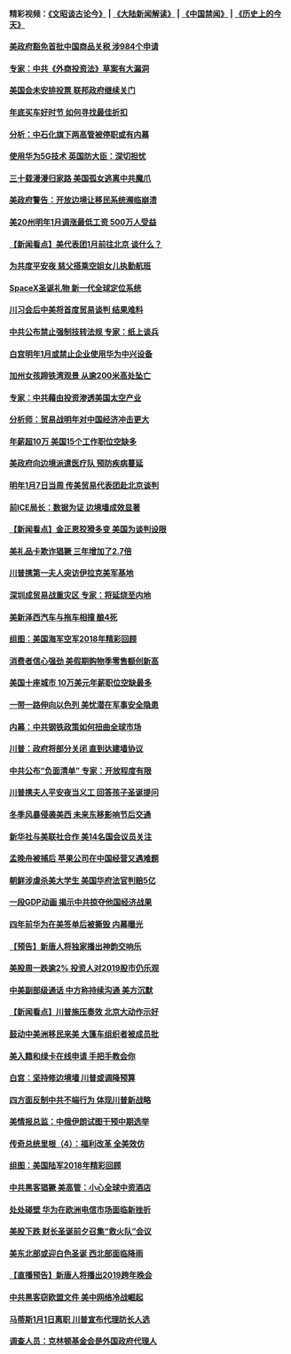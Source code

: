 #### 精彩视频：[《文昭谈古论今》](https://github.com/gfw-breaker/wenzhao/blob/master/README.md?t=12280630) | [《大陆新闻解读》](https://github.com/gfw-breaker/ntdtv-comedy/blob/master/README.md?t=12280630) | [《中国禁闻》](https://github.com/gfw-breaker/ntdtv-news/blob/master/README.md?t=12280630) | [《历史上的今天》](https://github.com/gfw-breaker/today-in-history/blob/master/README.md?t=12280630) 

#### [美政府豁免首批中国商品关税 涉984个申请](../pages/nsc412/n10937177.md?t=12280630) 

#### [专家：中共《外商投资法》草案有大漏洞](../pages/nsc412/n10936926.md?t=12280630) 

#### [美国会未安排投票 联邦政府继续关门](../pages/nsc412/n10936951.md?t=12280630) 

#### [年底买车好时节 如何寻找最佳折扣](../pages/nsc412/n10936868.md?t=12280630) 

#### [分析：中石化旗下两高管被停职或有内幕](../pages/nsc412/n10936480.md?t=12280630) 

#### [使用华为5G技术 英国防大臣：深切担忧](../pages/nsc412/n10936847.md?t=12280630) 

#### [三十载漫漫归家路 美国孤女逃离中共魔爪](../pages/nsc412/n10936863.md?t=12280630) 

#### [美政府警告：开放边境让移民系统濒临崩溃](../pages/nsc412/n10936858.md?t=12280630) 

#### [美20州明年1月调涨最低工资 500万人受益](../pages/nsc412/n10936813.md?t=12280630) 

#### [【新闻看点】美代表团1月前往北京 谈什么？](../pages/nsc412/n10936420.md?t=12280630) 

#### [为共度平安夜 慈父搭乘空姐女儿执勤航班](../pages/nsc412/n10936619.md?t=12280630) 

#### [SpaceX圣诞礼物 新一代全球定位系统](../pages/nsc412/n10936794.md?t=12280630) 

#### [川习会后中美将首度贸易谈判 结果难料](../pages/nsc412/n10936366.md?t=12280630) 

#### [中共公布禁止强制技转法规 专家：纸上谈兵](../pages/nsc412/n10936522.md?t=12280630) 

#### [白宫明年1月或禁止企业使用华为中兴设备](../pages/nsc412/n10936276.md?t=12280630) 

#### [加州女孩蹄铁湾观景 从逾200米高处坠亡](../pages/nsc412/n10935708.md?t=12280630) 

#### [专家：中共藉由投资渗透美国太空产业](../pages/nsc412/n10935605.md?t=12280630) 

#### [分析师：贸易战明年对中国经济冲击更大](../pages/nsc412/n10934732.md?t=12280630) 

#### [年薪超10万 美国15个工作职位空缺多](../pages/nsc412/n10934753.md?t=12280630) 

#### [美政府向边境派遣医疗队 预防疾病蔓延](../pages/nsc412/n10934482.md?t=12280630) 

#### [明年1月7日当周 传美贸易代表团赴北京谈判](../pages/nsc412/n10934528.md?t=12280630) 

#### [前ICE局长：数据为证 边境墙成效显著](../pages/nsc412/n10934433.md?t=12280630) 

#### [【新闻看点】金正恩狡猾多变 美国为谈判设限](../pages/nsc412/n10934183.md?t=12280630) 

#### [美礼品卡欺诈猖獗 三年增加了2.7倍](../pages/nsc412/n10934218.md?t=12280630) 

#### [川普携第一夫人突访伊拉克美军基地](../pages/nsc412/n10934352.md?t=12280630) 

#### [深圳成贸易战重灾区 专家：将延烧至内地](../pages/nsc412/n10934053.md?t=12280630) 

#### [美新泽西汽车与拖车相撞 酿4死](../pages/nsc412/n10933905.md?t=12280630) 

#### [组图：美国海军空军2018年精彩回顾](../pages/nsc412/n10933462.md?t=12280630) 

#### [消费者信心强劲 美假期购物季零售额创新高](../pages/nsc412/n10932860.md?t=12280630) 

#### [美国十座城市 10万美元年薪职位空缺最多](../pages/nsc412/n10927195.md?t=12280630) 

#### [一带一路伸向以色列 美忧潜在军事安全隐患](../pages/nsc412/n10932712.md?t=12280630) 

#### [内幕：中共钢铁政策如何扭曲全球市场](../pages/nsc412/n10932207.md?t=12280630) 

#### [川普：政府将部分关闭 直到达建墙协议](../pages/nsc412/n10932554.md?t=12280630) 

#### [中共公布“负面清单” 专家：开放程度有限](../pages/nsc412/n10932450.md?t=12280630) 

#### [川普携夫人平安夜当义工 回答孩子圣诞提问](../pages/nsc412/n10932348.md?t=12280630) 

#### [冬季风暴侵袭美西 未来东移影响节后交通](../pages/nsc412/n10932328.md?t=12280630) 

#### [新华社与美联社合作 美14名国会议员关注](../pages/nsc412/n10932196.md?t=12280630) 

#### [孟晚舟被捕后 苹果公司在中国经营又遇难题](../pages/nsc412/n10931515.md?t=12280630) 

#### [朝鲜涉虐杀美大学生 美国华府法官判赔5亿](../pages/nsc412/n10931032.md?t=12280630) 

#### [一段GDP动画 揭示中共掠夺他国经济战果](../pages/nsc412/n10930922.md?t=12280630) 

#### [四年前华为在美签单后被撕毁 内幕曝光](../pages/nsc412/n10930781.md?t=12280630) 

#### [【预告】新唐人将独家播出神韵交响乐](../pages/nsc412/n10912037.md?t=12280630) 

#### [美股周一跌逾2% 投资人对2019股市仍乐观](../pages/nsc412/n10930753.md?t=12280630) 

#### [中美副部级通话 中方称持续沟通 美方沉默](../pages/nsc412/n10930456.md?t=12280630) 

#### [【新闻看点】川普施压奏效 北京大动作示好](../pages/nsc412/n10930510.md?t=12280630) 

#### [鼓动中美洲移民来美 大篷车组织者被成员批](../pages/nsc412/n10930604.md?t=12280630) 

#### [美入籍和绿卡在线申请 手把手教会你](../pages/nsc412/n10930508.md?t=12280630) 

#### [白宫：坚持修边境墙 川普或调降预算](../pages/nsc412/n10930585.md?t=12280630) 

#### [四方面反制中共不端行为 体现川普新战略](../pages/nsc412/n10930171.md?t=12280630) 

#### [美情报总监：中俄伊朗试图干预中期选举](../pages/nsc412/n10930391.md?t=12280630) 

#### [传奇总统里根（4）：福利改革 全美效仿](../pages/nsc412/n10929549.md?t=12280630) 

#### [组图：美国陆军2018年精彩回顾](../pages/nsc412/n10929712.md?t=12280630) 

#### [中共黑客猖獗 美高管：小心全球中资酒店](../pages/nsc412/n10929251.md?t=12280630) 

#### [处处碰壁 华为在欧洲电信市场面临新挫折](../pages/nsc412/n10929057.md?t=12280630) 

#### [美股下跌 财长圣诞前夕召集“救火队”会议](../pages/nsc412/n10928985.md?t=12280630) 

#### [美东北部或迎白色圣诞 西北部面临降雨](../pages/nsc412/n10928688.md?t=12280630) 

#### [【直播预告】新唐人将播出2019跨年晚会](../pages/nsc412/n10921399.md?t=12280630) 

#### [中共黑客窃欧盟文件 美中网络冷战崛起](../pages/nsc412/n10928801.md?t=12280630) 

#### [马蒂斯1月1日离职 川普宣布代理防长人选](../pages/nsc412/n10928618.md?t=12280630) 

#### [调查人员：克林顿基金会是外国政府代理人](../pages/nsc412/n10927653.md?t=12280630) 

